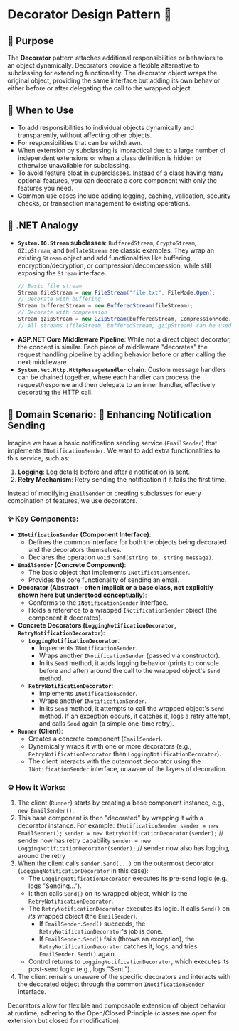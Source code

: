 ﻿# Decorator Design Pattern 🎁

## 📜 Purpose
The **Decorator** pattern attaches additional responsibilities or behaviors to an object dynamically. Decorators provide a flexible alternative to subclassing for extending functionality. The decorator object wraps the original object, providing the same interface but adding its own behavior either before or after delegating the call to the wrapped object.

## 🤔 When to Use
*   To add responsibilities to individual objects dynamically and transparently, without affecting other objects.
*   For responsibilities that can be withdrawn.
*   When extension by subclassing is impractical due to a large number of independent extensions or when a class definition is hidden or otherwise unavailable for subclassing.
*   To avoid feature bloat in superclasses. Instead of a class having many optional features, you can decorate a core component with only the features you need.
*   Common use cases include adding logging, caching, validation, security checks, or transaction management to existing operations.

## 🌟 .NET Analogy
*   **`System.IO.Stream` subclasses**: `BufferedStream`, `CryptoStream`, `GZipStream`, and `DeflateStream` are classic examples. They wrap an existing `Stream` object and add functionalities like buffering, encryption/decryption, or compression/decompression, while still exposing the `Stream` interface.
    ```csharp
    // Basic file stream
    Stream fileStream = new FileStream("file.txt", FileMode.Open);
    // Decorate with buffering
    Stream bufferedStream = new BufferedStream(fileStream);
    // Decorate with compression
    Stream gzipStream = new GZipStream(bufferedStream, CompressionMode.Compress);
    // All streams (fileStream, bufferedStream, gzipStream) can be used via the Stream interface.
    ```
*   **ASP.NET Core Middleware Pipeline**: While not a direct object decorator, the concept is similar. Each piece of middleware "decorates" the request handling pipeline by adding behavior before or after calling the next middleware.
*   **`System.Net.Http.HttpMessageHandler` chain**: Custom message handlers can be chained together, where each handler can process the request/response and then delegate to an inner handler, effectively decorating the HTTP call.

## 🚀 Domain Scenario: 📨 Enhancing Notification Sending
Imagine we have a basic notification sending service (`EmailSender`) that implements `INotificationSender`. We want to add extra functionalities to this service, such as:
1.  **Logging**: Log details before and after a notification is sent.
2.  **Retry Mechanism**: Retry sending the notification if it fails the first time.

Instead of modifying `EmailSender` or creating subclasses for every combination of features, we use decorators.

### ✨ Key Components:
*   **`INotificationSender` (Component Interface)**:
    *   Defines the common interface for both the objects being decorated and the decorators themselves.
    *   Declares the operation `void Send(string to, string message)`.
*   **`EmailSender` (Concrete Component)**:
    *   The basic object that implements `INotificationSender`.
    *   Provides the core functionality of sending an email.
*   **Decorator (Abstract - often implicit or a base class, not explicitly shown here but understood conceptually)**:
    *   Conforms to the `INotificationSender` interface.
    *   Holds a reference to a wrapped `INotificationSender` object (the component it decorates).
*   **Concrete Decorators (`LoggingNotificationDecorator`, `RetryNotificationDecorator`)**:
    *   **`LoggingNotificationDecorator`**:
        *   Implements `INotificationSender`.
        *   Wraps another `INotificationSender` (passed via constructor).
        *   In its `Send` method, it adds logging behavior (prints to console before and after) around the call to the wrapped object's `Send` method.
    *   **`RetryNotificationDecorator`**:
        *   Implements `INotificationSender`.
        *   Wraps another `INotificationSender`.
        *   In its `Send` method, it attempts to call the wrapped object's `Send` method. If an exception occurs, it catches it, logs a retry attempt, and calls `Send` again (a simple one-time retry).
*   **`Runner` (Client)**:
    *   Creates a concrete component (`EmailSender`).
    *   Dynamically wraps it with one or more decorators (e.g., `RetryNotificationDecorator` then `LoggingNotificationDecorator`).
    *   The client interacts with the outermost decorator using the `INotificationSender` interface, unaware of the layers of decoration.

### ⚙️ How it Works:
1.  The client (`Runner`) starts by creating a base component instance, e.g., `new EmailSender()`.
2.  This base component is then "decorated" by wrapping it with a decorator instance. For example:
    `INotificationSender sender = new EmailSender();`
    `sender = new RetryNotificationDecorator(sender);` // sender now has retry capability
    `sender = new LoggingNotificationDecorator(sender);` // sender now also has logging, around the retry
3.  When the client calls `sender.Send(...)` on the outermost decorator (`LoggingNotificationDecorator` in this case):
    *   The `LoggingNotificationDecorator` executes its pre-send logic (e.g., logs "Sending...").
    *   It then calls `Send()` on its wrapped object, which is the `RetryNotificationDecorator`.
    *   The `RetryNotificationDecorator` executes its logic. It calls `Send()` on *its* wrapped object (the `EmailSender`).
        *   If `EmailSender.Send()` succeeds, the `RetryNotificationDecorator`'s job is done.
        *   If `EmailSender.Send()` fails (throws an exception), the `RetryNotificationDecorator` catches it, logs, and tries `EmailSender.Send()` again.
    *   Control returns to `LoggingNotificationDecorator`, which executes its post-send logic (e.g., logs "Sent.").
4.  The client remains unaware of the specific decorators and interacts with the decorated object through the common `INotificationSender` interface.

Decorators allow for flexible and composable extension of object behavior at runtime, adhering to the Open/Closed Principle (classes are open for extension but closed for modification).